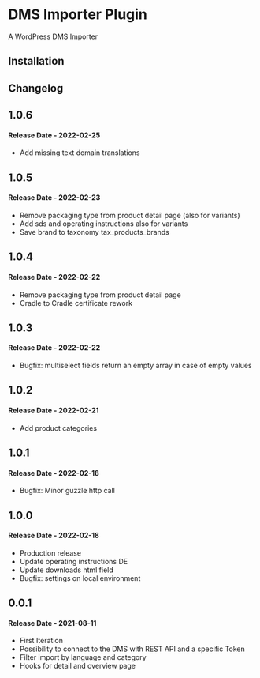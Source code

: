 # DMS Importer Plugin

A WordPress DMS Importer

## Installation


## Changelog
## 1.0.6
#### Release Date - 2022-02-25

* Add missing text domain translations 
## 1.0.5
#### Release Date - 2022-02-23

* Remove packaging type from product detail page (also for variants)
* Add sds and operating instructions also for variants
* Save brand to taxonomy tax_products_brands
## 1.0.4
#### Release Date - 2022-02-22

* Remove packaging type from product detail page
* Cradle to Cradle certificate rework
## 1.0.3
#### Release Date - 2022-02-22

* Bugfix: multiselect fields return an empty array in case of empty values
## 1.0.2
#### Release Date - 2022-02-21

* Add product categories
## 1.0.1
#### Release Date - 2022-02-18

* Bugfix: Minor guzzle http call
## 1.0.0
#### Release Date - 2022-02-18

* Production release
* Update operating instructions DE
* Update downloads html field
* Bugfix: settings on local environment
## 0.0.1
#### Release Date - 2021-08-11

* First Iteration
* Possibility to connect to the DMS with REST API and a specific Token
* Filter import by language and category
* Hooks for detail and overview page